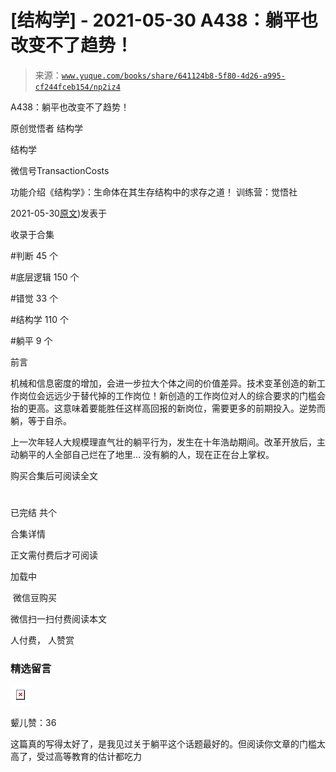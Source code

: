 # [结构学] - 2021-05-30 A438：躺平也改变不了趋势！

> 来源：[`www.yuque.com/books/share/641124b8-5f80-4d26-a995-cf244fceb154/np2iz4`](https://www.yuque.com/books/share/641124b8-5f80-4d26-a995-cf244fceb154/np2iz4)



A438：躺平也改变不了趋势！ 

原创觉悟者 结构学 

结构学 

微信号TransactionCosts 

功能介绍《结构学》：生命体在其生存结构中的求存之道！ 训练营：觉悟社 

2021-05-30[原文](https://mp.weixin.qq.com/s?__biz=MzIzMDYwOTM0Mg==&mid=2247485741&idx=1&sn=4bf64e053a2548715f7fb81cf973ee72&chksm=e8b191fcdfc618ea8427f2c46f7ec4bf26efa65780bcdee6666dc8ed6125843d4c3c0b8d2bf1#rd))发表于 

收录于合集 

#判断 45 个 

#底层逻辑 150 个 

#错觉 33 个 

#结构学 110 个 

#躺平 9 个 

前言 

机械和信息密度的增加，会进一步拉大个体之间的价值差异。技术变革创造的新工作岗位会远远少于替代掉的工作岗位！新创造的工作岗位对人的综合要求的门槛会抬的更高。这意味着要能胜任这样高回报的新岗位，需要更多的前期投入。逆势而躺，等于自杀。 

上一次年轻人大规模理直气壮的躺平行为，发生在十年浩劫期间。改革开放后，主动躺平的人全部自己烂在了地里… 没有躺的人，现在正在台上掌权。 

购买合集后可阅读全文 

# 

已完结 共个 

合集详情 

正文需付费后才可阅读 

加载中 

 微信豆购买 

微信扫一扫付费阅读本文 

人付费， 人赞赏 

### 精选留言 

![](img/2107813a44ddbbcab8c690f44f7fa706.png)  

颦儿赞：36 

这篇真的写得太好了，是我见过关于躺平这个话题最好的。但阅读你文章的门槛太高了，受过高等教育的估计都吃力